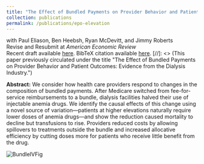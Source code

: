 ```yaml
---
title: "The Effect of Bundled Payments on Provider Behavior and Patient Outcomes: Evidence from the Dialysis Industry"
collection: publications
permalink: /publications/epo-elevation
---
```

with Paul Eliason, Ben Heebsh, Ryan McDevitt, and Jimmy Roberts<br>
Revise and Resubmit at <em>American Economic Review</em><br>
Recent draft available [here](https://rileyleague.github.io/files/bundledpayments.pdf). BibTeX citation available [here](https://rileyleague.github.io/bibfiles/eliason2023epo.md).
[//]: <> (This paper previously circulated under the title "The Effect of Bundled Payments on Provider Behavior and Patient Outcomes: Evidence from the Dialysis Industry.")

**Abstract:** We consider how health care providers respond to changes in the composition of bundled payments. After Medicare switched from fee-for-service reimbursements to a bundle, dialysis facilities halved their use of injectable anemia drugs. We identify the causal effects of this change using a novel source of variation—patients at higher elevations naturally require lower doses of anemia drugs—and show the reduction caused mortality to decline but transfusions to rise. Providers reduced costs by allowing spillovers to treatments outside the bundle and increased allocative efficiency by cutting doses more for patients who receive little benefit from the drug.

![BundleIVFig](https://rileyleague.github.io/images/wholestory_fig.png)
